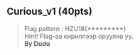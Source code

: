 ## Curious_v1 (40pts)

> Flag pattern : HZU18{*********}  
> Hint! Flag-аа кириллээр оруулна уу.  
> **By Dudu**  
